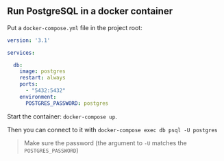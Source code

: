 ## Run PostgreSQL in a docker container

Put a `docker-compose.yml` file in the project root:

```yml
version: '3.1'

services:

  db:
    image: postgres
    restart: always
    ports: 
      - "5432:5432"
    environment:
      POSTGRES_PASSWORD: postgres
```

Start the container: `docker-compose up`.

Then you can connect to it with `docker-compose exec db psql -U postgres`

> Make sure the password (the argument to `-U` matches the `POSTGRES_PASSWORD`)

